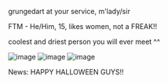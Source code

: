 grungedart at your service, m'lady/sir

FTM - He/Him, 15, likes women, not a FREAK!!

coolest and driest person you will ever meet ^^

![image](https://github.com/user-attachments/assets/f0fa2374-e77d-467d-aea8-c8905b0ea4d5) ![image](https://github.com/user-attachments/assets/2ecad02f-6929-483c-a2ab-c1590684d6e8)
![image](https://github.com/user-attachments/assets/ded2ac61-e06a-4d11-8c19-79fdfaa320ae)



News: HAPPY HALLOWEEN GUYS!!

<!---
grungedart/grungedart is a ✨ special ✨ repository because its `README.md` (this file) appears on your GitHub profile.
You can click the Preview link to take a look at your changes.
--->
